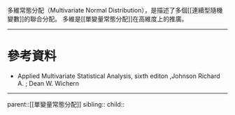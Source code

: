 多維常態分配（Multivariate Normal Distribution），是描述了多個[[連續型隨機變數]]的聯合分配。
多維是[[單變量常態分配]]在高維度上的推廣。
- - -
# 參考資料
- Applied Multivariate Statistical Analysis, sixth editon ,Johnson Richard A. ;  Dean W. Wichern
- - -
parent::[[單變量常態分配]]
sibling::
child::